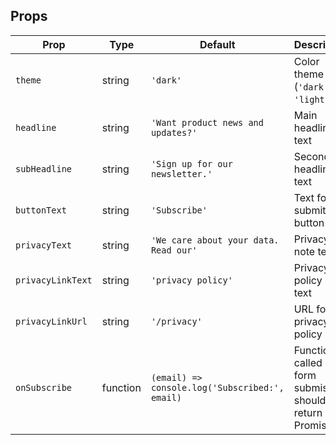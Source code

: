 ## Props

| Prop | Type | Default | Description |
|------|------|---------|-------------|
| `theme` | string | `'dark'` | Color theme (`'dark'` or `'light'`) |
| `headline` | string | `'Want product news and updates?'` | Main headline text |
| `subHeadline` | string | `'Sign up for our newsletter.'` | Secondary headline text |
| `buttonText` | string | `'Subscribe'` | Text for the submit button |
| `privacyText` | string | `'We care about your data. Read our'` | Privacy note text |
| `privacyLinkText` | string | `'privacy policy'` | Privacy policy link text |
| `privacyLinkUrl` | string | `'/privacy'` | URL for the privacy policy |
| `onSubscribe` | function | `(email) => console.log('Subscribed:', email)` | Function called on form submission, should return a Promise |
